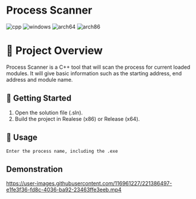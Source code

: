 # Process Scanner
![cpp](https://camo.githubusercontent.com/24a30795e82acbe97d52679bad22f606eb8e81723c08bc271dbd6d9ff0ea7022/68747470733a2f2f696d672e736869656c64732e696f2f62616467652f6c616e67756167652d432532422532422d2532336633346237642e7376673f7374796c653d666f722d7468652d6261646765266c6f676f3d6170707665796f72)  ![windows](https://camo.githubusercontent.com/84f42f3d8ef4a6099b5607c98cbb247321215894bf3ac2e4fb6ee15b3eed619d/68747470733a2f2f696d672e736869656c64732e696f2f62616467652f706c6174666f726d2d57696e646f77732d3030373864372e7376673f7374796c653d666f722d7468652d6261646765266c6f676f3d6170707665796f72)  ![arch64](https://camo.githubusercontent.com/5ea2ccf2a2704626d0f780740a4eed86dc5abb7cb150191b16a20a6b6162751d/68747470733a2f2f696d672e736869656c64732e696f2f62616467652f617263682d7836342d677265656e2e7376673f7374796c653d666f722d7468652d6261646765266c6f676f3d6170707665796f72)  ![arch86](https://camo.githubusercontent.com/4caf9d14d59a3f73a89fd007854441d3869e6f725cc7363a41d6775a804b3a8f/68747470733a2f2f696d672e736869656c64732e696f2f62616467652f617263682d7838362d7265642e7376673f7374796c653d666f722d7468652d6261646765266c6f676f3d6170707665796f72)  

# 📖 Project Overview
Process Scanner is a C++ tool that will scan the process for current loaded modules.
It will give basic information such as the starting address, end address and module name.

## 🚀 Getting Started
1. Open the solution file (.sln).
2. Build the project in Realese (x86) or Release (x64).

## 🧪 Usage

```
Enter the process name, including the .exe
```
## Demonstration
https://user-images.githubusercontent.com/116961227/221386497-e1fe3f36-fd8c-4036-ba92-23463ffe3eeb.mp4
